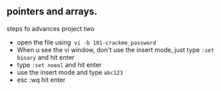 ## pointers and arrays.

steps fo advances project two
- open the file using` vi -b 101-crackme_password`
- When u see the vi window, don't use the insert mode, just type `:set binary` and hit enter
- type `:set noeol` and hit enter
- use the insert mode and type `abc123`
- esc :wq hit enter